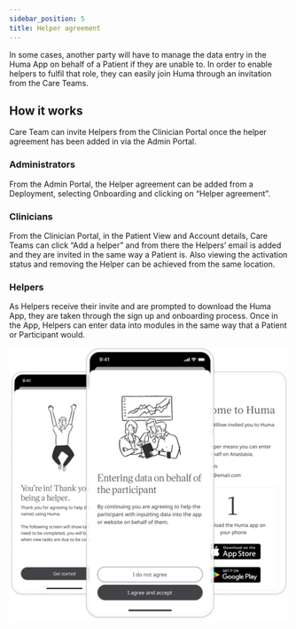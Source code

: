 ```yaml
---
sidebar_position: 5
title: Helper agreement
---
```


In some cases, another party will have to manage the data entry in the Huma App on behalf of a Patient if they are unable to. In order to enable helpers to fulfil that role, they can easily join Huma through an invitation from the Care Teams.

## How it works 

Care Team can invite Helpers from the Clinician Portal once the helper agreement has been added in via the Admin Portal.

### Administrators

From the Admin Portal, the Helper agreement can be added from a Deployment, selecting Onboarding and clicking on “Helper agreement”.

<!-- ![Adding helper agreement in Admin Portal]() -->

### Clinicians

From the Clinician Portal, in the Patient View and Account details, Care Teams can click “Add a helper” and from there the Helpers’ email is added and they are invited in the same way a Patient is. Also viewing the activation status and removing the Helper can be achieved from the same location.

<!-- ![Adding a helper in the Clinician Portal]() -->

### Helpers

As Helpers receive their invite and are prompted to download the Huma App, they are taken through the sign up and onboarding process. Once in the App, Helpers can enter data into modules in the same way that a Patient or Participant would.

![Helper Agreement in the Huma App](./assets/helper-agreement.png)